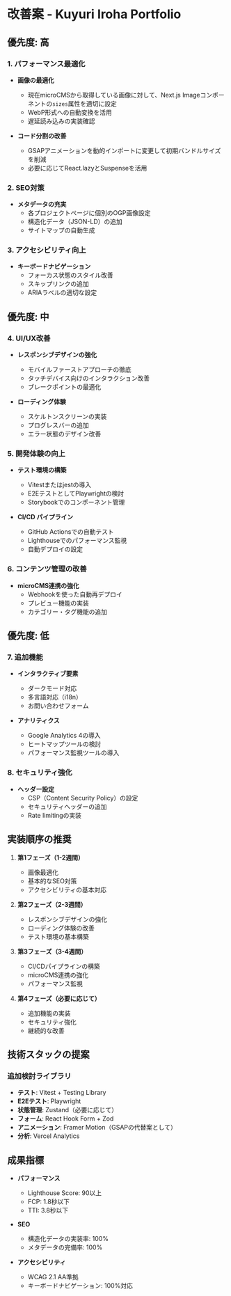 # 改善案 - Kuyuri Iroha Portfolio

## 優先度: 高

### 1. パフォーマンス最適化
- **画像の最適化**
  - 現在microCMSから取得している画像に対して、Next.js Imageコンポーネントの`sizes`属性を適切に設定
  - WebP形式への自動変換を活用
  - 遅延読み込みの実装確認

- **コード分割の改善**
  - GSAPアニメーションを動的インポートに変更して初期バンドルサイズを削減
  - 必要に応じてReact.lazyとSuspenseを活用

### 2. SEO対策
- **メタデータの充実**
  - 各プロジェクトページに個別のOGP画像設定
  - 構造化データ（JSON-LD）の追加
  - サイトマップの自動生成

### 3. アクセシビリティ向上
- **キーボードナビゲーション**
  - フォーカス状態のスタイル改善
  - スキップリンクの追加
  - ARIAラベルの適切な設定

## 優先度: 中

### 4. UI/UX改善
- **レスポンシブデザインの強化**
  - モバイルファーストアプローチの徹底
  - タッチデバイス向けのインタラクション改善
  - ブレークポイントの最適化

- **ローディング体験**
  - スケルトンスクリーンの実装
  - プログレスバーの追加
  - エラー状態のデザイン改善

### 5. 開発体験の向上
- **テスト環境の構築**
  - Vitestまたはjestの導入
  - E2EテストとしてPlaywrightの検討
  - Storybookでのコンポーネント管理

- **CI/CD パイプライン**
  - GitHub Actionsでの自動テスト
  - Lighthouseでのパフォーマンス監視
  - 自動デプロイの設定

### 6. コンテンツ管理の改善
- **microCMS連携の強化**
  - Webhookを使った自動再デプロイ
  - プレビュー機能の実装
  - カテゴリー・タグ機能の追加

## 優先度: 低

### 7. 追加機能
- **インタラクティブ要素**
  - ダークモード対応
  - 多言語対応（i18n）
  - お問い合わせフォーム

- **アナリティクス**
  - Google Analytics 4の導入
  - ヒートマップツールの検討
  - パフォーマンス監視ツールの導入

### 8. セキュリティ強化
- **ヘッダー設定**
  - CSP（Content Security Policy）の設定
  - セキュリティヘッダーの追加
  - Rate limitingの実装

## 実装順序の推奨

1. **第1フェーズ（1-2週間）**
   - 画像最適化
   - 基本的なSEO対策
   - アクセシビリティの基本対応

2. **第2フェーズ（2-3週間）**
   - レスポンシブデザインの強化
   - ローディング体験の改善
   - テスト環境の基本構築

3. **第3フェーズ（3-4週間）**
   - CI/CDパイプラインの構築
   - microCMS連携の強化
   - パフォーマンス監視

4. **第4フェーズ（必要に応じて）**
   - 追加機能の実装
   - セキュリティ強化
   - 継続的な改善

## 技術スタックの提案

### 追加検討ライブラリ
- **テスト**: Vitest + Testing Library
- **E2Eテスト**: Playwright
- **状態管理**: Zustand（必要に応じて）
- **フォーム**: React Hook Form + Zod
- **アニメーション**: Framer Motion（GSAPの代替案として）
- **分析**: Vercel Analytics

## 成果指標

- **パフォーマンス**
  - Lighthouse Score: 90以上
  - FCP: 1.8秒以下
  - TTI: 3.8秒以下

- **SEO**
  - 構造化データの実装率: 100%
  - メタデータの完備率: 100%

- **アクセシビリティ**
  - WCAG 2.1 AA準拠
  - キーボードナビゲーション: 100%対応